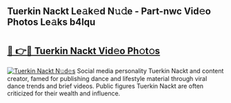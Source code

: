 ## Tuerkin Nackt Le𝚊k𝚎d N𝚞𝚍e - Part-nwc Vid𝚎o Photos Le𝚊ks b4Iqu

# <h2><a href="http://fb08ng4.evod.top/?m=Tuerkin+Nackt">🔗 👉🔴 Tuerkin Nackt Vid𝚎o Ph𝚘t𝚘s</a></h2>

[![Tuerkin Nackt N𝚞d𝚎s](https://i.imgur.com/8V9OHl7.gif)](http://fb08ng4.evod.top/?m=Tuerkin+Nackt)
Social media personality Tuerkin Nackt and content creator, famed for publishing dance and lifestyle material through viral dance trends and brief videos. Public figures Tuerkin Nackt are often criticized for their wealth and influence. 

